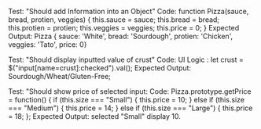 Test: "Should add Information into an Object"
Code: function Pizza(sauce, bread, protien, veggies) {
  this.sauce = sauce;
  this.bread = bread;
  this.protien = protien;
  this.veggies = veggies;
  this.price = 0;
}
Expected Output: 
Pizza {
sauce: 'White', 
bread: 'Sourdough', 
protien: 'Chicken', 
veggies: 'Tato', 
price: 0}

Test: "Should display inputted value of crust"
Code: UI Logic : let crust = $("input[name=crust]:checked").val();
Expected Output: Sourdough/Wheat/Gluten-Free;

Test: "Should show price of selected input:
Code: Pizza.prototype.getPrice = function() {
  if (this.size === "Small") {
    this.price = 10;
  } else if (this.size === "Medium") {
    this.price = 14;
  } else if (this.size === "Large") {
    this.price = 18;
  };
Expected Output: selected "Small" display 10.

